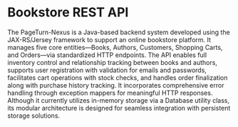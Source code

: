 # Bookstore REST API
The PageTurn-Nexus is a Java-based backend system developed using the JAX-RS/Jersey framework to support an online bookstore platform. It manages five core entities—Books, Authors, Customers, Shopping Carts, and Orders—via standardized HTTP endpoints. The API enables full inventory control and relationship tracking between books and authors, supports user registration with validation for emails and passwords, facilitates cart operations with stock checks, and handles order finalization along with purchase history tracking. It incorporates comprehensive error handling through exception mappers for meaningful HTTP responses. Although it currently utilizes in-memory storage via a Database utility class, its modular architecture is designed for seamless integration with persistent storage solutions.
